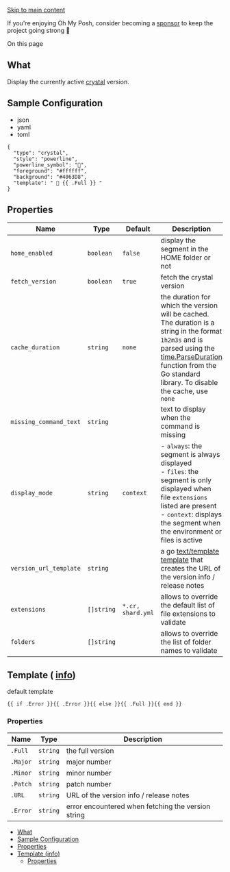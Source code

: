 [Skip to main content](https://ohmyposh.dev/docs/segments/languages/crystal#__docusaurus_skipToContent_fallback)

If you're enjoying Oh My Posh, consider becoming a [sponsor](https://github.com/sponsors/JanDeDobbeleer) to keep the project going strong 💪

On this page

## What [​](https://ohmyposh.dev/docs/segments/languages/crystal\#what "Direct link to What")

Display the currently active [crystal](https://crystal-lang.org/) version.

## Sample Configuration [​](https://ohmyposh.dev/docs/segments/languages/crystal\#sample-configuration "Direct link to Sample Configuration")

- json
- yaml
- toml

```codeBlockLines_e6Vv
{
  "type": "crystal",
  "style": "powerline",
  "powerline_symbol": "",
  "foreground": "#ffffff",
  "background": "#4063D8",
  "template": "  {{ .Full }} "
}

```

## Properties [​](https://ohmyposh.dev/docs/segments/languages/crystal\#properties "Direct link to Properties")

| Name | Type | Default | Description |
| --- | --- | --- | --- |
| `home_enabled` | `boolean` | `false` | display the segment in the HOME folder or not |
| `fetch_version` | `boolean` | `true` | fetch the crystal version |
| `cache_duration` | `string` | `none` | the duration for which the version will be cached. The duration is a string in the format `1h2m3s` and is parsed using the [time.ParseDuration](https://golang.org/pkg/time/#ParseDuration) function from the Go standard library. To disable the cache, use `none` |
| `missing_command_text` | `string` |  | text to display when the command is missing |
| `display_mode` | `string` | `context` | - `always`: the segment is always displayed<br>- `files`: the segment is only displayed when file `extensions` listed are present<br>- `context`: displays the segment when the environment or files is active |
| `version_url_template` | `string` |  | a go [text/template](https://golang.org/pkg/text/template/) [template](https://ohmyposh.dev/docs/configuration/templates) that creates the URL of the version info / release notes |
| `extensions` | `[]string` | `*.cr, shard.yml` | allows to override the default list of file extensions to validate |
| `folders` | `[]string` |  | allows to override the list of folder names to validate |

## Template ( [info](https://ohmyposh.dev/docs/configuration/templates)) [​](https://ohmyposh.dev/docs/segments/languages/crystal\#template-info "Direct link to template-info")

default template

```codeBlockLines_e6Vv
{{ if .Error }}{{ .Error }}{{ else }}{{ .Full }}{{ end }}

```

### Properties [​](https://ohmyposh.dev/docs/segments/languages/crystal\#properties-1 "Direct link to Properties")

| Name | Type | Description |
| --- | --- | --- |
| `.Full` | `string` | the full version |
| `.Major` | `string` | major number |
| `.Minor` | `string` | minor number |
| `.Patch` | `string` | patch number |
| `.URL` | `string` | URL of the version info / release notes |
| `.Error` | `string` | error encountered when fetching the version string |

- [What](https://ohmyposh.dev/docs/segments/languages/crystal#what)
- [Sample Configuration](https://ohmyposh.dev/docs/segments/languages/crystal#sample-configuration)
- [Properties](https://ohmyposh.dev/docs/segments/languages/crystal#properties)
- [Template (info)](https://ohmyposh.dev/docs/segments/languages/crystal#template-info)
  - [Properties](https://ohmyposh.dev/docs/segments/languages/crystal#properties-1)